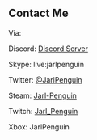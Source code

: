 ## Contact Me

Via:

Discord: [Discord Server](https://discord.gg/VVuZHqT)

Skype: live:jarlpenguin

Twitter: [@JarlPenguin](https://twitter.com/JarlPenguin)

Steam: [Jarl-Penguin](https://steamcommunity.com/id/jarlpenguin)

Twitch: [Jarl_Penguin](https://www.twitch.tv/jarl_penguin)

Xbox: JarlPenguin
